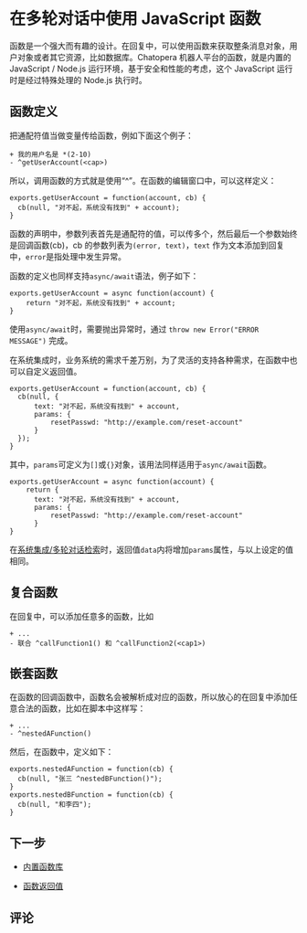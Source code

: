# 在多轮对话中使用 JavaScript 函数

函数是一个强大而有趣的设计。在回复中，可以使用函数来获取整条消息对象，用户对象或者其它资源，比如数据库。Chatopera 机器人平台的函数，就是内置的 JavaScript / Node.js 运行环境，基于安全和性能的考虑，这个 JavaScript 运行时是经过特殊处理的 Node.js 执行时。

## 函数定义

把通配符值当做变量传给函数，例如下面这个例子：

```
+ 我的用户名是 *(2-10)
- ^getUserAccount(<cap>)
```

所以，调用函数的方式就是使用“^”。在函数的编辑窗口中，可以这样定义：

```
exports.getUserAccount = function(account, cb) {
  cb(null, "对不起，系统没有找到" + account);
}
```

函数的声明中，参数列表首先是通配符的值，可以传多个，然后最后一个参数始终是回调函数(cb)，cb 的参数列表为`(error, text)`，`text` 作为文本添加到回复中，`error`是指处理中发生异常。

函数的定义也同样支持`async/await`语法，例子如下：

```
exports.getUserAccount = async function(account) {
    return "对不起，系统没有找到" + account;
}
```

使用`async/await`时，需要抛出异常时，通过 `throw new Error("ERROR MESSAGE")` 完成。

在系统集成时，业务系统的需求千差万别，为了灵活的支持各种需求，在函数中也可以自定义返回值。

```
exports.getUserAccount = function(account, cb) {
  cb(null, {
      text: "对不起，系统没有找到" + account,
      params: {
          resetPasswd: "http://example.com/reset-account"
      }
  });
}
```

其中，`params`可定义为`[]`或`{}`对象，该用法同样适用于`async/await`函数。

```
exports.getUserAccount = async function(account) {
    return {
      text: "对不起，系统没有找到" + account,
      params: {
          resetPasswd: "http://example.com/reset-account"
      }
}
```

在[系统集成/多轮对话检索](/products/chatbot-platform/references/sdk/chatbot/chat.html#检索多轮对话)时，返回值`data`内将增加`params`属性，与以上设定的值相同。

## 复合函数

在回复中，可以添加任意多的函数，比如

```
+ ...
- 联合 ^callFunction1() 和 ^callFunction2(<cap1>)
```

## 嵌套函数

在函数的回调函数中，函数名会被解析成对应的函数，所以放心的在回复中添加任意合法的函数，比如在脚本中这样写：

```
+ ...
- ^nestedAFunction()
```

然后，在函数中，定义如下：

```
exports.nestedAFunction = function(cb) {
  cb(null, "张三 ^nestedBFunction()");
}
exports.nestedBFunction = function(cb) {
  cb(null, "和李四");
}
```

## 下一步

- [内置函数库](/products/chatbot-platform/references/func-builtin.html)

- [函数返回值](/products/chatbot-platform/references/func-return.html)


## 评论

<script src="https://utteranc.es/client.js"
        repo="chatopera/docs"
        issue-term="pathname"
        label="Comment"
        theme="github-light"
        crossorigin="anonymous"
        async>
</script>
